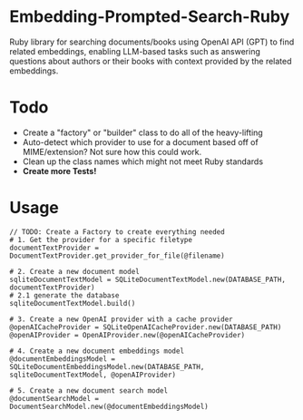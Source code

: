 # Embedding-Prompted-Search-Ruby
Ruby library for searching documents/books using OpenAI API (GPT) to find related embeddings, enabling LLM-based tasks such as answering questions about authors or their books with context provided by the related embeddings.

# Todo
- Create a "factory" or "builder" class to do all of the heavy-lifting
- Auto-detect which provider to use for a document based off of MIME/extension? Not sure how this could work.
- Clean up the class names which might not meet Ruby standards
- **Create more Tests!**

# Usage
```
// TODO: Create a Factory to create everything needed
# 1. Get the provider for a specific filetype
documentTextProvider = DocumentTextProvider.get_provider_for_file(@filename)

# 2. Create a new document model
sqliteDocumentTextModel = SQLiteDocumentTextModel.new(DATABASE_PATH, documentTextProvider)
# 2.1 generate the database
sqliteDocumentTextModel.build()

# 3. Create a new OpenAI provider with a cache provider
@openAICacheProvider = SQLiteOpenAICacheProvider.new(DATABASE_PATH)
@openAIProvider = OpenAIProvider.new(@openAICacheProvider)

# 4. Create a new document embeddings model
@documentEmbeddingsModel = SQLiteDocumentEmbeddingsModel.new(DATABASE_PATH, sqliteDocumentTextModel, @openAIProvider)

# 5. Create a new document search model
@documentSearchModel = DocumentSearchModel.new(@documentEmbeddingsModel)
```
